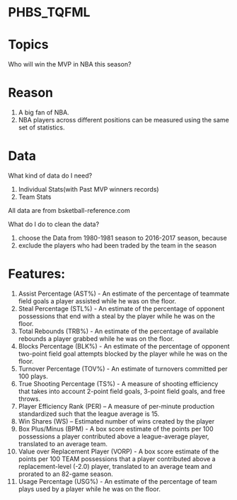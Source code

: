 # PHBS_TQFML

# Topics
Who will win the MVP in NBA this season?

# Reason
1. A big fan of NBA.
2. NBA players across different positions can be measured using the same set of statistics.

# Data
What kind of data do I need?
1. Individual Stats(with Past MVP winners records)
2. Team Stats 

All data are from bsketball-reference.com 

What do I do to clean the data?
1. choose the Data from 1980-1981 season to 2016-2017 season, because  
2. exclude the players who had been traded by the team in the season

# Features:
1. Assist Percentage (AST%) - An estimate of the percentage of teammate field goals a player assisted while he was on the floor.
2. Steal Percentage (STL%) - An estimate of the percentage of opponent possessions that end with a steal by the player while he was on the floor.
3. Total Rebounds (TRB%) - An estimate of the percentage of available rebounds a player grabbed while he was on the floor.
4. Blocks Percentage (BLK%) - An estimate of the percentage of opponent two-point field goal attempts blocked by the player while he was on the floor.
5. Turnover Percentage (TOV%) - An estimate of turnovers committed per 100 plays.
6. True Shooting Percentage (TS%) - A measure of shooting efficiency that takes into account 2-point field goals, 3-point field goals, and free throws.
7. Player Efficiency Rank (PER) – A measure of per-minute production standardized such that the league average is 15.
8. Win Shares (WS) – Estimated number of wins created by the player
9. Box Plus/Minus (BPM) - A box score estimate of the points per 100 possessions a player contributed above a league-average player, translated to an average team.
10. Value over Replacement Player (VORP) - A box score estimate of the points per 100 TEAM possessions that a player contributed above a replacement-level (-2.0) player, translated to an average team and prorated to an 82-game season.
11. Usage Percentage (USG%) - An estimate of the percentage of team plays used by a player while he was on the floor.

